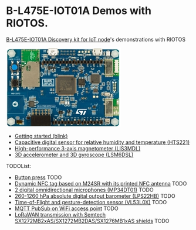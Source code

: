# B-L475E-IOT01A Demos with RIOTOS.

[B-L475E-IOT01A Discovery kit for IoT node](https://www.st.com/en/evaluation-tools/b-l475e-iot01a.html)'s demonstrations with RIOTOS

![b-l475e-iot01a](./images/b-l475e-iot01a.jpg)

* [Getting started (blink)](./blink/README.md)
* [Capacitive digital sensor for relative humidity and temperature (HTS221)](./hts221/README.md)
* [High-performance 3-axis magnetometer (LIS3MDL)](./lis3mdl/README.md)
* [3D accelerometer and 3D gyroscope (LSM6DSL)](./lsm6dsl/README.md)

TODOList:
* [Button press](./button/README.md) TODO
* [Dynamic NFC tag based on M24SR with its printed NFC antenna](./m24sr/README.md) TODO
* [2 digital omnidirectional microphones (MP34DT01)](./mp24dt01/README.md) TODO
* [260-1260 hPa absolute digital output barometer (LPS22HB)](./lps22hb/README.md) TODO
* [Time-of-Flight and gesture-detection sensor (VL53L0X)](./vl53l0x/README.md) TODO
* [MQTT PubSub on WiFi access point](./mqtt/README.md) TODO
* [LoRaWAN transmission with Semtech SX1272MB2xAS/SX1272MB2DAS/SX1276MB1xAS shields](./lorawan/README.md) TODO